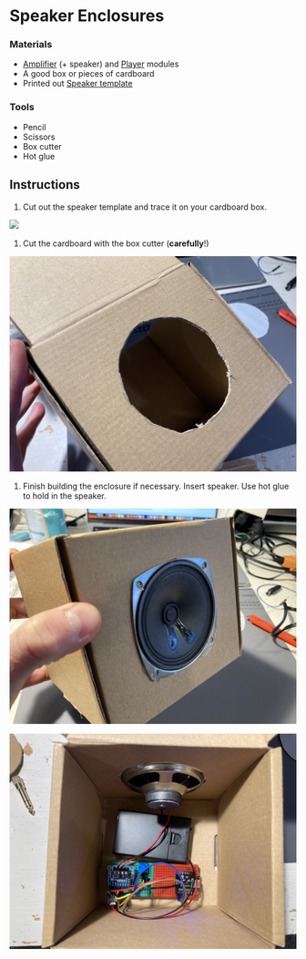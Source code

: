 # Speaker Enclosures

### Materials
- [Amplifier](../modules/amp.md) (+ speaker) and [Player](../modules/player.md) modules
- A good box or pieces of cardboard
- Printed out [Speaker template](speaker_template.jpg)

### Tools
- Pencil
- Scissors
- Box cutter
- Hot glue


## Instructions

1. Cut out the speaker template and trace it on your cardboard box.

![](media/1.jpg)

1. Cut the cardboard with the box cutter (**carefully**!)

![](media/2.jpg)

1. Finish building the enclosure if necessary. Insert speaker. Use hot glue to hold in the speaker.

![](media/3.jpg)

![](media/4.jpg)